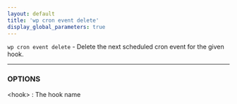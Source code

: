 ```yaml
---
layout: default
title: 'wp cron event delete'
display_global_parameters: true
---
```


`wp cron event delete` - Delete the next scheduled cron event for the given hook.

<hr />

### OPTIONS

&lt;hook&gt;
: The hook name



